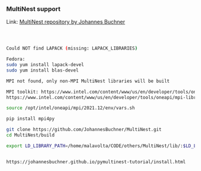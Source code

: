 ### MultiNest support

Link: [MultiNest repository by Johannes Buchner](https://github.com/JohannesBuchner/MultiNest)

```bash



Could NOT find LAPACK (missing: LAPACK_LIBRARIES)

Fedora:
sudo yum install lapack-devel
sudo yum install blas-devel

MPI not found, only non-MPI MultiNest libraries will be built

MPI toolkit: https://www.intel.com/content/www/us/en/developer/tools/oneapi/hpc-toolkit-download.html
https://www.intel.com/content/www/us/en/developer/tools/oneapi/mpi-library.html#gs.wefwpr

source /opt/intel/oneapi/mpi/2021.12/env/vars.sh

pip install mpi4py

git clone https://github.com/JohannesBuchner/MultiNest.git
cd MultiNest/build

export LD_LIBRARY_PATH=/home/malavolta/CODE/others/MultiNest/lib/:$LD_LIBRARY_PATH


https://johannesbuchner.github.io/pymultinest-tutorial/install.html